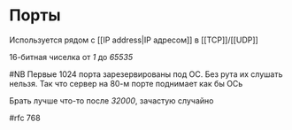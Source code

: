 # Порты

Используется рядом с [[IP address|IP адресом]] в [[TCP]]/[[UDP]]

16-битная чиселка от _1_ до _65535_
 
 #NB Первые 1024 порта зарезервированы под ОС. Без рута их слушать нельзя. Так что сервер на 80-м порте поднимает как бы ОСь
 
 Брать лучше что-то после _32000_, зачастую случайно
 
 #rfc 768